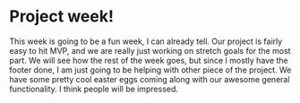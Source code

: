 # Project week!

This week is going to be a fun week, I can already tell. Our project is fairly easy to hit MVP, and we are really just working on stretch goals for the most part. We will see how the rest of the week goes, but since I mostly have the footer done, I am just going to be helping with other piece of the project. We have some pretty cool easter eggs coming along with our awesome general functionality. I think people will be impressed.
